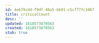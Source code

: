 ```yaml
---
id: 4e679cdd-f9df-48a5-bb91-c5cf77fc1067
title: criticalCount
desc: ''
updated: 1618573870563
created: 1618573870563
stub: true
---
```


